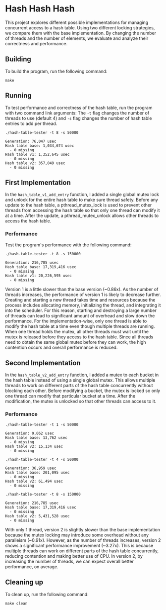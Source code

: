 # Hash Hash Hash
This project explores different possible implementations for managing concurrent access to a hash table. Using two different locking strategies, we compare them with the base implementation. By changing the number of threads and the number of elements, we evaluate and analyze their correctness and performance.

## Building
To build the program, run the following command:
```shell
make
```

## Running
To test performance and correctness of the hash table, run the program with two command link arguments:
The `-t` flag changes the number of threads to use (default 4) and `-s` flag changes the number of hash table entries to add per thread.
```shell
./hash-table-tester -t 8 -s 50000

Generation: 76,047 usec
Hash table base: 1,034,674 usec
  - 0 missing
Hash table v1: 1,352,645 usec
  - 0 missing
Hash table v2: 357,049 usec
  - 0 missing
```

## First Implementation
In the `hash_table_v1_add_entry` function, I added a single global mutex lock and unlock for the entire hash table to make sure thread safety. Before any update to the hash table, a pthread_mutex_lock is used to prevent other threads from accessing the hash table so that only one thread can modify it at a time. After the update, a pthread_mutex_unlock allows other threads to access the hash table.

### Performance
Test the program's performance with the following command:
```shell
./hash-table-tester -t 8 -s 150000

Generation: 216,785 usec
Hash table base: 17,319,416 usec
  - 0 missing
Hash table v1: 20,226,595 usec
  - 0 missing

```
Version 1 is a little slower than the base version (~0.86x). As the number of threads increases, the performance of version 1 is likely to decrease further. Creating and starting a new thread takes time and resources because the process includes allocating memory, initializing the thread, and integrating it into the scheduler. For this reason, starting and destroying a large number of threads can lead to significant amount of overhead and slow down the performance. 
For the implementation-wise, only one thread is able to modify the hash table at a time even though multiple threads are running. When one thread holds the mutex, all other threads must wait until the mutex is released before they access to the hash table. Since all threads need to obtain the same global mutex before they can work, the high contention occurs and overall performance is reduced.

## Second Implementation
In the `hash_table_v2_add_entry` function, I added a mutex to each bucket in the hash table instead of using a single global mutex. This allows multiple threads to work on different parts of the hash table concurrently without blocking each other.
Before modifying a bucket, the mutex is locked so only one thread can modify that particular bucket at a time. After the modification, the mutex is unlocked so that other threads can access to it.

### Performance
```shell
./hash-table-tester -t 1 -s 50000

Generation: 9,062 usec
Hash table base: 13,762 usec
  - 0 missing
Hash table v2: 15,134 usec
  - 0 missing

./hash-table-tester -t 4 -s 50000

Generation: 36,959 usec
Hash table base: 201,095 usec
  - 0 missing
Hash table v2: 61,494 usec
  - 0 missing

./hash-table-tester -t 8 -s 150000

Generation: 216,785 usec
Hash table base: 17,319,416 usec
  - 0 missing
Hash table v2: 5,431,528 usec
  - 0 missing

```
With only 1 thread, version 2 is slightly slower than the base implementation because the mutex locking may introduce some overhead without any paralleism (~0.91x). However, as the number of threads increases, version 2 shows a significant performance improvement (~3.27x). This is because multiple threads can work on different parts of the hash table concurrently, reducing contention and making better use of CPU. In version 2, by increasing the number of threads, we can expect overall better performance, on average.



## Cleaning up
To clean up, run the following command:
```shell
make clean
```